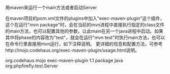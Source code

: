 用maven来运行一个main方法或者启动Server

在maven项目的pom.xml文件的plugins中加入"exec-maven-plugin"这个插件，这个在运行"mvn package"时，会在当前的mvn进程中直接执行指定的class文件的main方法，也可以配置其他的参数，让此main在另一个java进程中启动。如果其中将phase的内容改为"test"，就会在运行"mvn test"时执行main方法，也可以在命令行里直接用mvn运行，如下注释说明。
更详细的信息和配置方法，可参考http://mojo.codehaus.org/exec-maven-plugin/usage.html说明。
<!-- commandline: mvn exec:java -Dexec.mainClass="org.phpfirefly.test.Server" -->
<plugin>
<groupId>org.codehaus.mojo</groupId>
<artifactId>exec-maven-plugin</artifactId>
<version>1.1</version>
<executions>
<execution>
<phase>package</phase>
<goals>
<goal>java</goal>
</goals>
</execution>
</executions>
<configuration>
<mainClass>org.phpfirefly.test.Server</mainClass>
</configuration>
</plugin>


